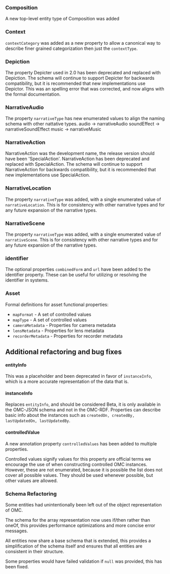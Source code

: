 

### Composition

A new top-level entity type of Composition was added

### Context
`contextCategory` was added as a new property to allow a canonical way to describe finer grained categorization then just the `contextType`.


### Depiction

The property Depicter used in 2.0 has been deprecated and replaced with Depiction. The schema will continue to support Depicter for backwards compatibility, but it is recommended that new implementations use Depictor.
This was an spelling error that was corrected, and now aligns with the formal documentation.

### NarrativeAudio
The property `narrativeType` has new enumerated values to align the naming schema with other nattative types.
audio -> narrativeAudio
soundEffect -> narrativeSoundEffect
music -> narrativeMusic

### NarrativeAction

NarrativeAction was the development name, the release version should have been 'SpecialAction'. NarrativeAction has been deprecated and replaced with SpecialAction. The schema will continue to support NarrativeAction for backwards compatibility, but it is recommended that new implementations use SpecialAction.

### NarrativeLocation
The property `narrativeType` was added, with a single enumerated value of `narrativeLocation`. This is for consistency
with other narrative types and for any future expansion of the narrative types.

### NarrativeScene
The property `narrativeType` was added, with a single enumerated value of `narrativeScene`. This is for consistency
with other narrative types and for any future expansion of the narrative types.

### identifier
The optional properties `combinedForm` and `url` have been added to the identifier property. These can be useful for
utilizing or resolving the identifier in systems.  

### Asset
Formal definitions for asset functional properties:

- `mapFormat` - A set of controlled values
- `mapType` - A set of controlled values
- `cameraMetadata` - Properties for camera metadata
- `lensMetadata` - Properties for lens metadata
- `recorderMetadata` - Properties for recorder metadata

## Additional refactoring and bug fixes

#### entityInfo
This was a placeholder and been deprecated in favor of `instanceInfo`, which is a more accurate representation of the data that is.

#### instanceInfo
Replaces `entityInfo`, and should be considered Beta, it is only available in the OMC-JSON schema and not in the OMC-RDF.
Properties can describe basic info about the instances such as `createdOn, createdBy, lastUpdatedOn, lastUpdatedBy`.

#### controlledValue
A new annotation property `controlledValues` has been added to multiple properties.

Controlled values signify values for this property are official terms we encourage the use of when constructing
controlled OMC instances. However, these are not enumerated, because it is possible the list does not cover all
possible values. They should be used whenever possible, but other values are allowed.



### Schema Refactoring
Some entities had unintentionally been left out of the object representation of OMC.

The schema for the array representation now uses if/then rather than oneOf, this provides performance optimizations
and more concise error messages.

All entities now share a base schema that is extended, this provides a simplification of the schema itself and ensures
that all entities are consistent in their structure.

Some properties would have failed validation if `null` was provided, this has been fixed.
